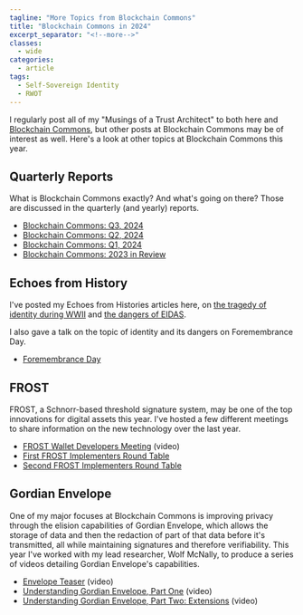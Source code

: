 ```yaml
---
tagline: "More Topics from Blockchain Commons"
title: "Blockchain Commons in 2024"
excerpt_separator: "<!--more-->"
classes:
  - wide
categories:
  - article
tags:
  - Self-Sovereign Identity
  - RWOT
---
```


I regularly post all of my "Musings of a Trust Architect" to both here and [Blockchain Commons](https://www.blockchaincommons.com/), but other posts at Blockchain Commons may be of interest as well. Here's a look at other topics at Blockchain Commons this year.

## Quarterly Reports

What is Blockchain Commons exactly? And what's going on there? Those are discussed in the quarterly (and yearly) reports.

* [Blockchain Commons: Q3, 2024](https://www.blockchaincommons.com/quarterlies/Q3-2024/)
* [Blockchain Commons: Q2, 2024](https://www.blockchaincommons.com/quarterlies/Q2-2024/)
* [Blockchain Commons: Q1, 2024](https://www.blockchaincommons.com/quarterlies/Q1-2024/)
* [Blockchain Commons: 2023 in Review](https://www.blockchaincommons.com/quarterlies/Yearly-2023/)

## Echoes from History

I've posted my Echoes from Histories articles here, on [the tragedy of identity during WWII](https://www.lifewithalacrity.com/article/echoes-history/) and [the dangers of EIDAS](https://www.lifewithalacrity.com/article/eidas/).

I also gave a talk on the topic of identity and its dangers on Foremembrance Day.

* [Foremembrance Day](https://www.blockchaincommons.com/videos/Foremembrance2024/)

## FROST

FROST, a Schnorr-based threshold signature system, may be one of the top innovations for digital assets this year. I've hosted a few different meetings to share information on the new technology over the last year.

* [FROST Wallet Developers Meeting](https://www.youtube.com/watch?v=uCM8dDql6oo&t=1033s) (video)
* [First FROST Implementers Round Table](https://www.blockchaincommons.com/articles/frost-round-table-1/)
* [Second FROST Implementers Round Table](https://www.blockchaincommons.com/articles/frost-round-table-2/)

## Gordian Envelope

One of my major focuses at Blockchain Commons is improving privacy through the elision capabilities of Gordian Envelope, which allows the storage of data and then the redaction of part of that data before it's transmitted, all while maintaining signatures and therefore verifiability. This year I've worked with my lead researcher, Wolf McNally, to produce a series of videos detailing Gordian Envelope's capabilities.

* [Envelope Teaser](https://www.youtube.com/watch?v=uDI5ihfTB2Y) (video)
* [Understanding Gordian Envelope, Part One](https://www.youtube.com/watch?v=-vcLCFKQvik) (video)
* [Understanding Gordian Envelope, Part Two: Extensions](https://www.youtube.com/watch?v=uFxStP3ATkw) (video)
